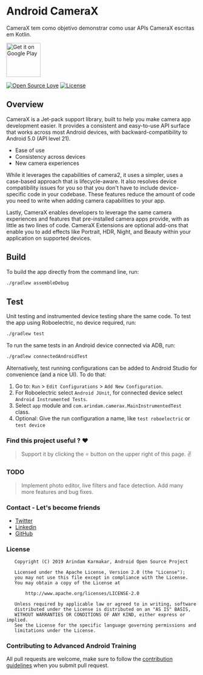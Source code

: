 # Android CameraX

CameraX tem como objetivo demonstrar como usar APIs CameraX escritas em Kotlin.

[<img src="https://play.google.com/intl/en_us/badges/images/generic/en_badge_web_generic.png" 
alt="Get it on Google Play" height="90">](https://play.google.com/store/apps/details?id=com.arindam.camerax)

[![Open Source Love](https://badges.frapsoft.com/os/v1/open-source.svg?v=102)](https://opensource.org/licenses/Apache-2.0)
[![License](https://img.shields.io/badge/license-Apache%202.0-blue.svg)](LICENSE)

## Overview

CameraX is a Jet-pack support library, built to help you make camera app development easier. It 
provides a consistent and easy-to-use API surface that works across most Android devices, with 
backward-compatibility to Android 5.0 (API level 21).

- Ease of use
- Consistency across devices
- New camera experiences

While it leverages the capabilities of camera2, it uses a simpler, uses a case-based approach that 
is lifecycle-aware. It also resolves device compatibility issues for you so that you don't have to 
include device-specific code in your codebase. These features reduce the amount of code you need 
to write when adding camera capabilities to your app.

Lastly, CameraX enables developers to leverage the same camera experiences and features that 
pre-installed camera apps provide, with as little as two lines of code. CameraX Extensions are 
optional add-ons that enable you to add effects like Portrait, HDR, Night, and Beauty within your 
application on supported devices.

## Build

To build the app directly from the command line, run:
```sh
./gradlew assembleDebug
```

## Test

Unit testing and instrumented device testing share the same code. To test the app using Roboelectric, no device required, run:
```sh
./gradlew test
```

To run the same tests in an Android device connected via ADB, run:
```sh
./gradlew connectedAndroidTest
```

Alternatively, test running configurations can be added to Android Studio for convenience (and a nice UI). To do that:
1. Go to: `Run` > `Edit Configurations` > `Add New Configuration`.
1. For Roboelectric select `Android JUnit`, for connected device select `Android Instrumented Tests`.
1. Select `app` module and `com.arindam.camerax.MainInstrumentedTest` class.
1. Optional: Give the run configuration a name, like `test roboelectric` or `test device`

### Find this project useful ? :heart:
> Support it by clicking the :star:   button on the upper right of this page. :v:

### TODO

> Implement photo editor, live filters and face detection.
> Add many more features and bug fixes.

### Contact - Let's become friends

- [Twitter](https://twitter.com/arindamxd)
- [Linkedin](https://in.linkedin.com/in/arindamxd)
- [GitHub](https://github.com/arindamxd)

### License

```
   Copyright (C) 2019 Arindam Karmakar, Android Open Source Project

   Licensed under the Apache License, Version 2.0 (the "License");
   you may not use this file except in compliance with the License.
   You may obtain a copy of the License at

       http://www.apache.org/licenses/LICENSE-2.0

   Unless required by applicable law or agreed to in writing, software
   distributed under the License is distributed on an "AS IS" BASIS,
   WITHOUT WARRANTIES OR CONDITIONS OF ANY KIND, either express or implied.
   See the License for the specific language governing permissions and
   limitations under the License.
```

### Contributing to Advanced Android Training

All pull requests are welcome, make sure to follow the [contribution guidelines](CONTRIBUTING.md) when you submit pull request.
